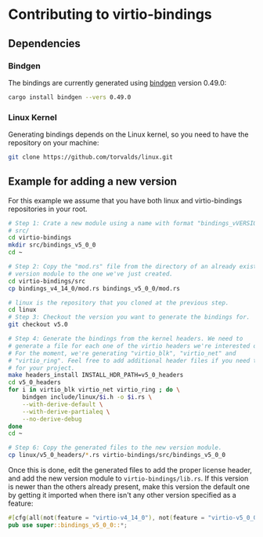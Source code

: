# Contributing to virtio-bindings

## Dependencies

### Bindgen
The bindings are currently generated using
[bindgen](https://crates.io/crates/bindgen) version 0.49.0:
```bash
cargo install bindgen --vers 0.49.0
```

### Linux Kernel
Generating bindings depends on the Linux kernel, so you need to have the
repository on your machine:

```bash
git clone https://github.com/torvalds/linux.git
```

## Example for adding a new version

For this example we assume that you have both linux and virtio-bindings
repositories in your root.

```bash
# Step 1: Crate a new module using a name with format "bindings_vVERSION" in
# src/
cd virtio-bindings
mkdir src/bindings_v5_0_0
cd ~

# Step 2: Copy the "mod.rs" file from the directory of an already existing
# version module to the one we've just created.
cd virtio-bindings/src
cp bindings_v4_14_0/mod.rs bindings_v5_0_0/mod.rs

# linux is the repository that you cloned at the previous step.
cd linux
# Step 3: Checkout the version you want to generate the bindings for.
git checkout v5.0

# Step 4: Generate the bindings from the kernel headers. We need to
# generate a file for each one of the virtio headers we're interested on.
# For the moment, we're generating "virtio_blk", "virtio_net" and
# "virtio_ring". Feel free to add additional header files if you need them
# for your project.
make headers_install INSTALL_HDR_PATH=v5_0_headers
cd v5_0_headers
for i in virtio_blk virtio_net virtio_ring ; do \
    bindgen include/linux/$i.h -o $i.rs \
    --with-derive-default \
    --with-derive-partialeq \
    --no-derive-debug
done
cd ~

# Step 6: Copy the generated files to the new version module.
cp linux/v5_0_headers/*.rs virtio-bindings/src/bindings_v5_0_0
```

Once this is done, edit the generated files to add the proper license header,
and add the new version module to `virtio-bindings/lib.rs`. If this version
is newer than the others already present, make this version the default one
by getting it imported when there isn't any other version specified as a
feature:

```rust
#[cfg(all(not(feature = "virtio-v4_14_0"), not(feature = "virtio-v5_0_0")))]
pub use super::bindings_v5_0_0::*;
```
